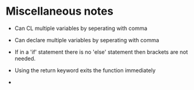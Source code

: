 # Miscellaneous notes

- Can CL multiple variables by seperating with comma
- Can declare multiple variables by seperating with comma

- If in a 'if' statement there is no 'else' statement then brackets are not needed.

- Using the return keyword exits the function immediately
-
